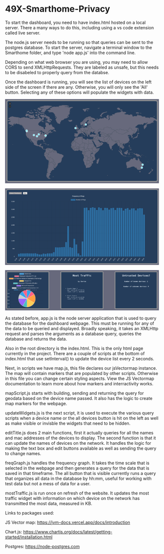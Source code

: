 # 49X-Smarthome-Privacy

To start the dashboard, you need to have index.html hosted on a local server.
There a many ways to do this, including using a vs code extension called live server.

The node.js server needs to be running so that queries can be sent to the postgres database.
To start the server, navigate a terminal window to the Smarthome folder, and type 'node app.js' into the command line.

Depending on what web browser you are using, you may need to allow CORS to send XMLHttpRequests. They are labeled as unsafe, but
this needs to be disabeled to properly query from the databse.



Once the dashboard is running, you will see the list of devices on the left side of the screen if there are any. Otherwise,
you will only see the 'All' button. Selecting any of these options will populate the widgets with data.

![Image of the map](./images/map.png)

![Image of frequency chart](./images/freq.png)

![Image of widgets](./images/widgets.png)


As stated before, app.js is the node server application that is used to query the database for the dashboard webpage. This must be running for any of the data to be queried and displayed. Broadly speaking, it takes an XMLHttp request and parses the arguments as a database query, queries the database and returns the data.

Also in the root directory is the index.html. This is the only html page currently in the project. There are a couple of scripts at the bottom of index.html that use setInterval() to update the device list every 2 seconds.

Next, in scripts we have map.js, this file declares our jsVectormap instance. The map will contain markers that are populated by other scripts. Otherwise in this file you can change certain styling aspects. View the JS Vectormap documentation to learn more about how markers and interractivity works.

mapScript.js starts with building, sending and returning the query for geodata based on the device name passed. It also has the logic to create map markers for the webpage.

updateWidgets.js is the next script, it is used to execute the various query scripts when a device name or the all devices button is hit on the left as well as make visible or invisble the widgets that need to be hidden.

editTitle.js does 2 main functions, first it actually queries for all the names and mac addresses of the devices to display. The second function is that it can update the names of devices on the network. It handles the logic for making the text box and edit buttons available as well as sending the query to change names.

freqGraph.js handles the frequency graph. It takes the time scale that is selected in the webpage and then generates a query for the data that is saved in that timeframe. The all button that is visible currently runs a query that organizes all data in the database by hh:mm, useful for working with test data but not a mess of data for a user.

mostTraffic.js is run once on refresh of the website. It updates the most traffic widget with information on which device on the network has transmitted the most data, measured in KB.


Links to packages used:

JS Vector map: https://jvm-docs.vercel.app/docs/introduction

Chart.js: https://www.chartjs.org/docs/latest/getting-started/installation.html

Postgres: https://node-postgres.com 
